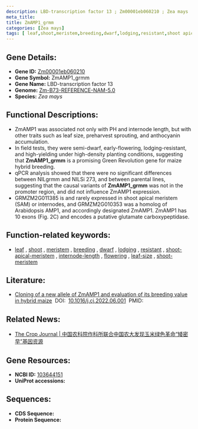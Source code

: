 ```yaml
---
description: LBD-transcription factor 13 ; Zm00001eb060210 ; Zea mays
meta_title:
title: ZmAMP1_grmm
categories: [Zea mays]
tags: [ leaf,shoot,meristem,breeding,dwarf,lodging,resistant,shoot apical meristem,internode length,flowering,leaf size,shoot meristem ]
---
```


## Gene Details:
- **Gene ID:**	[Zm00001eb060210](https://www.maizegdb.org/gene_center/gene/Zm00001eb060210)
- **Gene Symbol:** ZmAMP1_grmm
- **Gene Name:** LBD-transcription factor 13
- **Genome:** [Zm-B73-REFERENCE-NAM-5.0](https://www.maizegdb.org/genome/assembly/Zm-B73-REFERENCE-NAM-5.0)
- **Species:** *Zea mays*

## Functional Descriptions:
   - ZmAMP1 was associated not only with PH and internode length, but with other traits such as leaf size, preharvest sprouting, and anthocyanin accumulation.
   - In field tests, they were semi-dwarf, early-flowering, lodging-resistant, and high-yielding under high-density planting conditions, suggesting that **ZmAMP1_grmm** is a promising Green Revolution gene for maize hybrid breeding.
   - qPCR analysis showed that there were no significant differences between NILgrmm and NILSi 273, and between parental lines, suggesting that the causal variants of **ZmAMP1_grmm** was not in the promoter region, and did not influence ZmAMP1 expression.
   - GRMZM2G011385 is and rarely expressed in shoot apical meristem (SAM) or internodes, and GRMZM2G010353 was a homolog of Arabidopsis AMP1, and accordingly designated ZmAMP1. ZmAMP1 has 10 exons (Fig. 2C) and encodes a putative glutamate carboxypeptidase.

## Function-related keywords:
- [leaf](/tags/leaf/)&nbsp;,&nbsp;[shoot](/tags/shoot/)&nbsp;,&nbsp;[meristem](/tags/meristem/)&nbsp;,&nbsp;[breeding](/tags/breeding/)&nbsp;,&nbsp;[dwarf](/tags/dwarf/)&nbsp;,&nbsp;[lodging](/tags/lodging/)&nbsp;,&nbsp;[resistant](/tags/resistant/)&nbsp;,&nbsp;[shoot-apical-meristem](/tags/shoot-apical-meristem/)&nbsp;,&nbsp;[internode-length](/tags/internode-length/)&nbsp;,&nbsp;[flowering](/tags/flowering/)&nbsp;,&nbsp;[leaf-size](/tags/leaf-size/)&nbsp;,&nbsp;[shoot-meristem](/tags/shoot-meristem/)

## Literature:
   - [Cloning of a new allele of ZmAMP1 and evaluation of its breeding value in hybrid maize]( https://www.sciencedirect.com/science/article/pii/S2214514122001350)&nbsp;&nbsp;DOI:&nbsp;&nbsp;[10.1016/j.cj.2022.06.001](https://www.sciencedirect.com/science/article/pii/S2214514122001350)&nbsp;&nbsp;PMID:&nbsp;&nbsp;[](https://pubmed.ncbi.nlm.nih.gov//)

## Related News:
   - [The Crop Journal | 中国农科院作科所联合中国农大发现玉米绿色革命“矮密早”基因资源](https://mp.weixin.qq.com/s?__biz=Mzg3MDEwNDEyMg==&mid=2247534343&idx=6&sn=cad9284bf85f0baafd0ab838c24afab5&chksm=ce90ea52f9e763443e4c32955572d382f585557e0fd78b2c1b08c4a5c158f24869d276676da5&scene=27#wechat_redirect)

## Gene Resources:
- **NCBI ID:** [103644151](https://www.ncbi.nlm.nih.gov/gene/?term=103644151)
- **UniProt accessions:** [](https://www.uniprot.org/uniprotkb//entry)



## Sequences:
- **CDS Sequence:**
- **Protein Sequence:**

